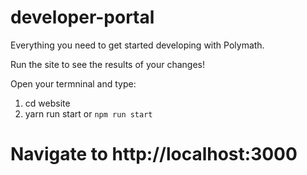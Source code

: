 # developer-portal
Everything you need to get started developing with Polymath.


Run the site to see the results of your changes!

Open your termninal and type:
1. cd website
2. yarn run start or `npm run start`

# Navigate to http://localhost:3000
